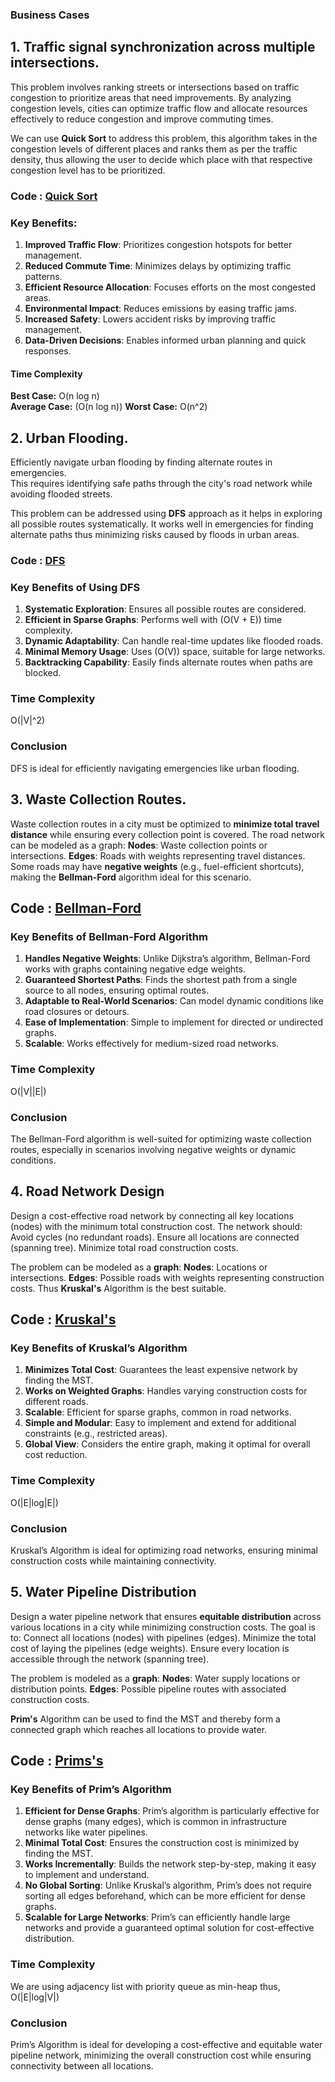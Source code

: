 ### Business Cases

## 1. Traffic signal synchronization across multiple intersections.

This problem involves ranking streets or intersections based on traffic congestion to prioritize areas that need improvements. By analyzing congestion levels, cities can optimize traffic flow and allocate resources effectively to reduce congestion and improve commuting times.

We can use **Quick Sort** to address this problem, this algorithm takes in the congestion levels of different places and ranks them as per the traffic density, thus allowing the user to decide which place with that respective congestion level has to be prioritized.

### Code : [Quick Sort](https://github.com/Sahana8866/rsahana.github.io/blob/b51279ebb79c833e652becfe1b05514b10af27ba/traffic_quick_sort.cpp)


### Key Benefits:

1. **Improved Traffic Flow**: Prioritizes congestion hotspots for better management.
2. **Reduced Commute Time**: Minimizes delays by optimizing traffic patterns.
3. **Efficient Resource Allocation**: Focuses efforts on the most congested areas.
4. **Environmental Impact**: Reduces emissions by easing traffic jams.
5. **Increased Safety**: Lowers accident risks by improving traffic management.
6. **Data-Driven Decisions**: Enables informed urban planning and quick responses.

#### **Time Complexity**
**Best Case:** O(n log n)  
**Average Case:** (O(n log n)) 
 **Worst Case:** O(n^2)

## 2. Urban Flooding.
Efficiently navigate urban flooding by finding alternate routes in emergencies.  
This requires identifying safe paths through the city's road network while avoiding flooded streets.
  
This problem can be addressed using **DFS** approach as it helps in exploring all possible routes systematically. It works well in emergencies for finding alternate paths thus minimizing risks caused by floods in urban areas.

### Code : [DFS]()

### **Key Benefits of Using DFS**

1. **Systematic Exploration**: Ensures all possible routes are considered.  
2. **Efficient in Sparse Graphs**: Performs well with (O(V + E)) time complexity.  
3. **Dynamic Adaptability**: Can handle real-time updates like flooded roads.  
4. **Minimal Memory Usage**: Uses (O(V)) space, suitable for large networks.  
5. **Backtracking Capability**: Easily finds alternate routes when paths are blocked.  

### Time Complexity
O(|V|^2)


### **Conclusion**
DFS is ideal for efficiently navigating emergencies like urban flooding.

## 3. Waste Collection Routes.

Waste collection routes in a city must be optimized to **minimize total travel distance** while ensuring every collection point is covered. The road network can be modeled as a graph:
 **Nodes**: Waste collection points or intersections.
**Edges**: Roads with weights representing travel distances.
Some roads may have **negative weights** (e.g., fuel-efficient shortcuts), making the **Bellman-Ford** algorithm ideal for this scenario.

## Code : [Bellman-Ford]()

### **Key Benefits of Bellman-Ford Algorithm**

1. **Handles Negative Weights**:
    Unlike Dijkstra’s algorithm, Bellman-Ford works with graphs containing negative edge weights.
2. **Guaranteed Shortest Paths**:
   Finds the shortest path from a single source to all nodes, ensuring optimal routes.
3. **Adaptable to Real-World Scenarios**:
   Can model dynamic conditions like road closures or detours.
4. **Ease of Implementation**:
   Simple to implement for directed or undirected graphs.
5. **Scalable**:
    Works effectively for medium-sized road networks.

### **Time Complexity**
 O(|V||E|)

### **Conclusion**
The Bellman-Ford algorithm is well-suited for optimizing waste collection routes, especially in scenarios involving negative weights or dynamic conditions.

## 4. Road Network Design

Design a cost-effective road network by connecting all key locations (nodes) with the minimum total construction cost. The network should:
Avoid cycles (no redundant roads).
Ensure all locations are connected (spanning tree).
Minimize total road construction costs.

The problem can be modeled as a **graph**:
**Nodes**: Locations or intersections.
**Edges**: Possible roads with weights representing construction costs.
Thus **Kruskal's** Algorithm is the best suitable.

## Code : [Kruskal's]()

### **Key Benefits of Kruskal’s Algorithm**

1. **Minimizes Total Cost**:
    Guarantees the least expensive network by finding the MST.
2. **Works on Weighted Graphs**:
   Handles varying construction costs for different roads.
3. **Scalable**:
   Efficient for sparse graphs, common in road networks.
4. **Simple and Modular**:
    Easy to implement and extend for additional constraints (e.g., restricted areas).
5. **Global View**:
   Considers the entire graph, making it optimal for overall cost reduction.

### **Time Complexity** 
O(|E|log|E|)

### **Conclusion**
Kruskal’s Algorithm is ideal for optimizing road networks, ensuring minimal construction costs while maintaining connectivity.


## 5. Water Pipeline Distribution

Design a water pipeline network that ensures **equitable distribution** across various locations in a city while minimizing construction costs. The goal is to:
Connect all locations (nodes) with pipelines (edges).
Minimize the total cost of laying the pipelines (edge weights).
Ensure every location is accessible through the network (spanning tree).

The problem is modeled as a **graph**:
**Nodes**: Water supply locations or distribution points.
**Edges**: Possible pipeline routes with associated construction costs.

**Prim's** Algorithm can be used to find the MST  and thereby form a connected graph which reaches all locations to provide water.

## Code : [Prims's]()

### **Key Benefits of Prim’s Algorithm**
1. **Efficient for Dense Graphs**:
   Prim’s algorithm is particularly effective for dense graphs (many edges), which is common in infrastructure networks like water pipelines.
2. **Minimal Total Cost**:
   Ensures the construction cost is minimized by finding the MST.
3. **Works Incrementally**:
   Builds the network step-by-step, making it easy to implement and understand.
4. **No Global Sorting**:
   Unlike Kruskal’s algorithm, Prim’s does not require sorting all edges beforehand, which can be more efficient for dense graphs.
5. **Scalable for Large Networks**:
   Prim’s can efficiently handle large networks and provide a guaranteed optimal solution for cost-effective distribution.

### Time Complexity
We are using adjacency list with priority queue as min-heap thus, O(|E|log|V|)

### **Conclusion**
Prim’s Algorithm is ideal for developing a cost-effective and equitable water pipeline network, minimizing the overall construction cost while ensuring connectivity between all locations. 

